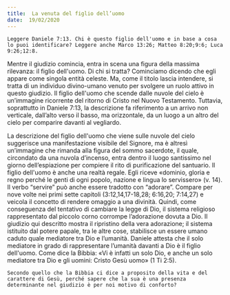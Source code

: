 ```yaml
---
title:  La venuta del figlio dell’uomo
date:  19/02/2020
---
```


`Leggere Daniele 7:13. Chi è questo figlio dell'uomo e in base a cosa lo puoi identificare? Leggere anche Marco 13:26; Matteo 8:20;9:6; Luca 9:26;12:8.`

Mentre il giudizio comincia, entra in scena una figura della massima rilevanza: il figlio dell'uomo. Di chi si tratta? Cominciamo dicendo che egli appare come singola entità celeste. Ma, come il titolo lascia intendere, si tratta di un individuo divino-umano venuto per svolgere un ruolo attivo in questo giudizio. Il figlio dell'uomo che scende dalle nuvole del cielo è un’immagine ricorrente del ritorno di Cristo nel Nuovo Testamento. Tuttavia, soprattutto in Daniele 7:13, la descrizione fa riferimento a un arrivo non verticale, dall’alto verso il basso, ma orizzontale, da un luogo a un altro del cielo per comparire davanti al vegliardo.

La descrizione del figlio dell'uomo che viene sulle nuvole del cielo suggerisce una manifestazione visibile del Signore, ma è altresì un’immagine che rimanda alla figura del sommo sacerdote, il quale, circondato da una nuvola d’incenso, entra dentro il luogo santissimo nel giorno dell’espiazione per compiere il rito di purificazione del santuario. Il figlio dell'uomo è anche una realtà regale. Egli riceve «dominio, gloria e regno perché le genti di ogni popolo, nazione e lingua lo servissero» (v. 14). Il verbo “servire” può anche essere tradotto con “adorare”. Compare per nove volte nei primi sette capitoli (3:12,14,17-18,28; 6:16,20; 7:14,27) e veicola il concetto di rendere omaggio a una divinità. Quindi, come conseguenza del tentativo di cambiare la legge di Dio, il sistema religioso rappresentato dal piccolo corno corrompe l’adorazione dovuta a Dio. Il giudizio qui descritto mostra il ripristino della vera adorazione; il sistema istituito dal potere papale, tra le altre cose, stabilisce un essere umano caduto quale mediatore tra Dio e l’umanità. Daniele attesta che il solo mediatore in grado di rappresentare l’umanità davanti a Dio è il figlio dell'uomo. Come dice la Bibbia: «Vi è infatti un solo Dio, e anche un solo mediatore tra Dio e gli uomini: Cristo Gesù uomo» (1 Ti 2:5).

`Secondo quello che la Bibbia ci dice a proposito della vita e del carattere di Gesù, perché sapere che la sua è una presenza determinante nel giudizio è per noi motivo di conforto?`